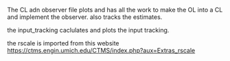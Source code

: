 The CL adn observer file plots and has all the work to make the OL into a CL and implement the observer. also tracks the estimates. 

the input_tracking caclulates and plots the input tracking. 

the rscale is imported from this website https://ctms.engin.umich.edu/CTMS/index.php?aux=Extras_rscale
